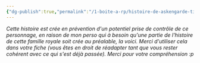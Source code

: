 ```yaml
---
{"dg-publish":true,"permalink":"/1-boite-a-rp/histoire-de-askengarde-tilka/","tags":["Personnages","GR-FT-Askengarde"]}
---
```


_Cette histoire est crée en prévention d'un potentiel prise de contrôle de ce personnage, en raison de mon perso qui à besoin qu'une partie de l'histoire de cette famille royale soit crée au préalable, la voici. Merci d'utiliser cela dans votre fiche (vous êtes en droit de réadapter tant que vous rester cohérent avec ce qui s'est déjà passée). Merci pour votre compréhension :p_